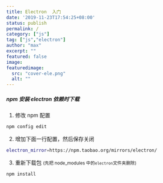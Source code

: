 ```yaml
---
title: Electron  入门
date: '2019-11-23T17:54:25+08:00'
status: publish
permalink: /
category: ["js"] 
tag: ["js","electron"]
author: "max"
excerpt: ""
featured: false
image: 
featuredimage:
  src: "cover-ele.png"
  alt: ""
---
```


##### npm 安装 electron 依赖时下载

1. 修改 npm 配置

```bash
npm config edit
```

2. 增加下面一行配置，然后保存关闭

```bash
electron_mirror=https://npm.taobao.org/mirrors/electron/
```

3. 重新下载包 <small class="grey">(先把 node_modules 中的`electron`文件夹删除)</small>

```bash
npm install
```
